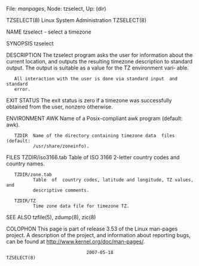 File: *manpages*,  Node: tzselect,  Up: (dir)

TZSELECT(8)               Linux System Administration              TZSELECT(8)



NAME
       tzselect - select a timezone

SYNOPSIS
       tzselect

DESCRIPTION
       The  tzselect  program  asks the user for information about the current
       location, and outputs the resulting timezone  description  to  standard
       output.  The output is suitable as a value for the TZ environment vari‐
       able.

       All interaction with the user is done via standard input  and  standard
       error.

EXIT STATUS
       The  exit  status  is zero if a timezone was successfully obtained from
       the user, nonzero otherwise.

ENVIRONMENT
       AWK    Name of a Posix-compliant awk program (default: awk).

       TZDIR  Name of the directory containing timezone data  files  (default:
              /usr/share/zoneinfo).

FILES
       TZDIR/iso3166.tab
              Table of ISO 3166 2-letter country codes and country names.

       TZDIR/zone.tab
              Table  of  country codes, latitude and longitude, TZ values, and
              descriptive comments.

       TZDIR/TZ
              Time zone data file for timezone TZ.

SEE ALSO
       tzfile(5), zdump(8), zic(8)

COLOPHON
       This page is part of release 3.53 of the Linux  man-pages  project.   A
       description  of  the project, and information about reporting bugs, can
       be found at http://www.kernel.org/doc/man-pages/.



                                  2007-05-18                       TZSELECT(8)
